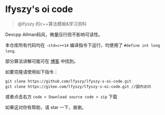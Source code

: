 # lfyszy's oi code

>@lfyszy 的c++算法模板&学习资料

Devcpp Allman码风，微量压行但不影响可读性。

本仓库所有代码均在 `-std=c++14` 编译指令下运行，均使用了 `#define int long long`.

部分算法讲解可能可在 [博客](https://lfyszy.top/) 中找到。

如要克隆请使用如下指令：
```
git clone https://github.com/lfyszy/lfyszy-s-oi-code.git
git clone https://gitee.com/lfyszy/lfyszy-s-oi-code.git //国内访问
```

或者点击右方 `code > Download source code > zip` 下载

如果这对你有帮助，请 star 一下，谢谢。
